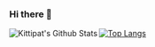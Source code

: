 ### Hi there 👋

<img align="left" alt="Kittipat's Github Stats" src="https://github-readme-stats.vercel.app/api?username=kittipat1413&show_icons=true&hide_border=true" />

[![Top Langs](https://github-readme-stats.vercel.app/api/top-langs/?username=kittipat1413&show_icons=true&hide_border=true)](https://github.com/kittipat1413)


<!--
**kittipat1413/kittipat1413** is a ✨ _special_ ✨ repository because its `README.md` (this file) appears on your GitHub profile.

Here are some ideas to get you started:

- 🔭 I’m currently working on ...
- 🌱 I’m currently learning ...
- 👯 I’m looking to collaborate on ...
- 🤔 I’m looking for help with ...
- 💬 Ask me about ...
- 📫 How to reach me: ...
- 😄 Pronouns: ...
- ⚡ Fun fact: ...
-->
